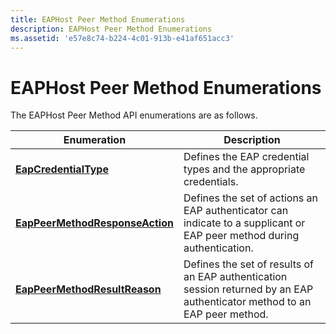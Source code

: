 ```yaml
---
title: EAPHost Peer Method Enumerations
description: EAPHost Peer Method Enumerations
ms.assetid: 'e57e8c74-b224-4c01-913b-e41af651acc3'
---
```


# EAPHost Peer Method Enumerations

The EAPHost Peer Method API enumerations are as follows.



| Enumeration                                                        | Description                                                                                                                |
|--------------------------------------------------------------------|----------------------------------------------------------------------------------------------------------------------------|
| [**EapCredentialType**](eapcredential.md)                         | Defines the EAP credential types and the appropriate credentials.                                                          |
| [**EapPeerMethodResponseAction**](eappeermethodresponseaction.md) | Defines the set of actions an EAP authenticator can indicate to a supplicant or EAP peer method during authentication.     |
| [**EapPeerMethodResultReason**](eappeermethodresultreason.md)     | Defines the set of results of an EAP authentication session returned by an EAP authenticator method to an EAP peer method. |



 

 

 




